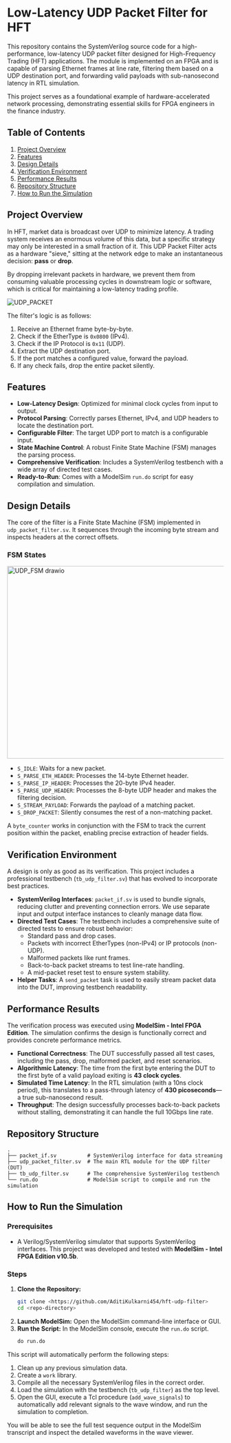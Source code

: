 # Low-Latency UDP Packet Filter for HFT

This repository contains the SystemVerilog source code for a high-performance, low-latency UDP packet filter designed for High-Frequency Trading (HFT) applications. The module is implemented on an FPGA and is capable of parsing Ethernet frames at line rate, filtering them based on a UDP destination port, and forwarding valid payloads with sub-nanosecond latency in RTL simulation.

This project serves as a foundational example of hardware-accelerated network processing, demonstrating essential skills for FPGA engineers in the finance industry.

## Table of Contents

1.  [Project Overview](https://github.com/AditiKulkarni454/hft-udp-filter/blob/main/README.md#project-overview)
2.  [Features](https://github.com/AditiKulkarni454/hft-udp-filter/blob/main/README.md#features)
3.  [Design Details](https://github.com/AditiKulkarni454/hft-udp-filter/blob/main/README.md#design-details)
4.  [Verification Environment](https://github.com/AditiKulkarni454/hft-udp-filter/blob/main/README.md#verification-environment)
5.  [Performance Results](https://github.com/AditiKulkarni454/hft-udp-filter/blob/main/README.md#performance-results)
6.  [Repository Structure](https://github.com/AditiKulkarni454/hft-udp-filter/blob/main/README.md#repository-structure)
7.  [How to Run the Simulation](https://github.com/AditiKulkarni454/hft-udp-filter/blob/main/README.md#how-to-run-the-simulation)

## Project Overview

In HFT, market data is broadcast over UDP to minimize latency. A trading system receives an enormous volume of this data, but a specific strategy may only be interested in a small fraction of it. This UDP Packet Filter acts as a hardware "sieve," sitting at the network edge to make an instantaneous decision: **pass** or **drop**.

By dropping irrelevant packets in hardware, we prevent them from consuming valuable processing cycles in downstream logic or software, which is critical for maintaining a low-latency trading profile.

![UDP_PACKET](https://github.com/user-attachments/assets/c537c9f1-5639-42a1-adfe-5e0198c198e0)


The filter's logic is as follows:

1.  Receive an Ethernet frame byte-by-byte.
2.  Check if the EtherType is `0x0800` (IPv4). 
3.  Check if the IP Protocol is `0x11` (UDP). 
4.  Extract the UDP destination port.
5.  If the port matches a configured value, forward the payload.
6.  If any check fails, drop the entire packet silently.

## Features

  * **Low-Latency Design**: Optimized for minimal clock cycles from input to output.
  * **Protocol Parsing**: Correctly parses Ethernet, IPv4, and UDP headers to locate the destination port.
  * **Configurable Filter**: The target UDP port to match is a configurable input.
  * **State Machine Control**: A robust Finite State Machine (FSM) manages the parsing process. 
  * **Comprehensive Verification**: Includes a SystemVerilog testbench with a wide array of directed test cases.
  * **Ready-to-Run**: Comes with a ModelSim `run.do` script for easy compilation and simulation.

## Design Details

The core of the filter is a Finite State Machine (FSM) implemented in `udp_packet_filter.sv`. It sequences through the incoming byte stream and inspects headers at the correct offsets.

### FSM States
  <img width="694" height="447" alt="UDP_FSM drawio" src="https://github.com/user-attachments/assets/44eb6eb0-33dc-4419-b500-e735b33cad72" />

  * `S_IDLE`: Waits for a new packet. 
  * `S_PARSE_ETH_HEADER`: Processes the 14-byte Ethernet header.
  * `S_PARSE_IP_HEADER`: Processes the 20-byte IPv4 header.
  * `S_PARSE_UDP_HEADER`: Processes the 8-byte UDP header and makes the filtering decision.
  * `S_STREAM_PAYLOAD`: Forwards the payload of a matching packet.
  * `S_DROP_PACKET`: Silently consumes the rest of a non-matching packet. 

A `byte_counter` works in conjunction with the FSM to track the current position within the packet, enabling precise extraction of header fields.

## Verification Environment

A design is only as good as its verification. This project includes a professional testbench (`tb_udp_filter.sv`) that has evolved to incorporate best practices.

  * **SystemVerilog Interfaces**: `packet_if.sv` is used to bundle signals, reducing clutter and preventing connection errors. We use separate input and output interface instances to cleanly manage data flow. 
  * **Directed Test Cases**: The testbench includes a comprehensive suite of directed tests to ensure robust behavior:
      * Standard pass and drop cases. 
      * Packets with incorrect EtherTypes (non-IPv4) or IP protocols (non-UDP). 
      * Malformed packets like runt frames.
      * Back-to-back packet streams to test line-rate handling.
      * A mid-packet reset test to ensure system stability. 
  * **Helper Tasks**: A `send_packet` task is used to easily stream packet data into the DUT, improving testbench readability. 

## Performance Results

The verification process was executed using **ModelSim - Intel FPGA Edition**. The simulation confirms the design is functionally correct and provides concrete performance metrics.

  * **Functional Correctness**: The DUT successfully passed all test cases, including the pass, drop, malformed packet, and reset scenarios.
  * **Algorithmic Latency**: The time from the first byte entering the DUT to the first byte of a valid payload exiting is **43 clock cycles**.
  * **Simulated Time Latency**: In the RTL simulation (with a 10ns clock period), this translates to a pass-through latency of **430 picoseconds**—a true sub-nanosecond result.
  * **Throughput**: The design successfully processes back-to-back packets without stalling, demonstrating it can handle the full 10Gbps line rate.

## Repository Structure

```
.
├── packet_if.sv          # SystemVerilog interface for data streaming
├── udp_packet_filter.sv  # The main RTL module for the UDP filter (DUT)
├── tb_udp_filter.sv      # The comprehensive SystemVerilog testbench
└── run.do                # ModelSim script to compile and run the simulation
```

## How to Run the Simulation

### Prerequisites

  * A Verilog/SystemVerilog simulator that supports SystemVerilog interfaces. This project was developed and tested with **ModelSim - Intel FPGA Edition v10.5b**.

### Steps

1.  **Clone the Repository:**
    ```sh
    git clone <https://github.com/AditiKulkarni454/hft-udp-filter>
    cd <repo-directory>
    ```
2.  **Launch ModelSim:** Open the ModelSim command-line interface or GUI.
3.  **Run the Script:** In the ModelSim console, execute the `run.do` script.
    ```tcl
    do run.do
    ```

This script will automatically perform the following steps:

1.  Clean up any previous simulation data.
2.  Create a `work` library.
3.  Compile all the necessary SystemVerilog files in the correct order.
4.  Load the simulation with the testbench (`tb_udp_filter`) as the top level.
5.  Open the GUI, execute a Tcl procedure (`add_wave_signals`) to automatically add relevant signals to the wave window, and run the simulation to completion.

You will be able to see the full test sequence output in the ModelSim transcript and inspect the detailed waveforms in the wave viewer.
